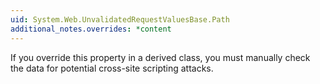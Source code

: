 ```yaml
---
uid: System.Web.UnvalidatedRequestValuesBase.Path
additional_notes.overrides: *content
---
```


<p>If you override this property in a derived class, you must manually check the data for potential cross-site scripting attacks.</p>


